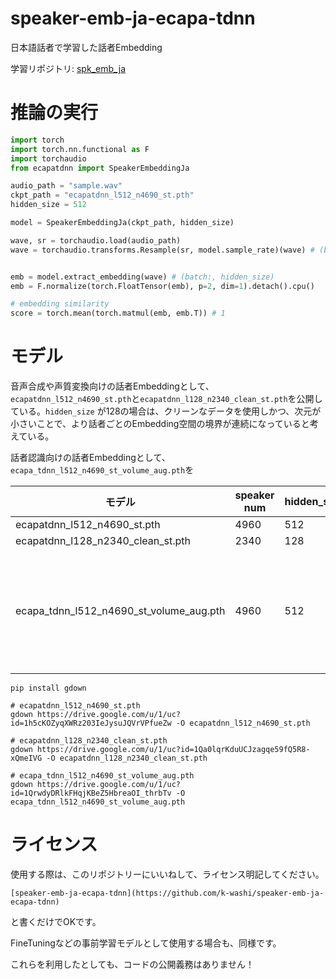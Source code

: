 # speaker-emb-ja-ecapa-tdnn

日本語話者で学習した話者Embedding

学習リポジトリ: [spk_emb_ja](https://github.com/k-washi/spk_emb_ja)

# 推論の実行

```python
import torch
import torch.nn.functional as F
import torchaudio
from ecapatdnn import SpeakerEmbeddingJa

audio_path = "sample.wav"
ckpt_path = "ecapatdnn_l512_n4690_st.pth"
hidden_size = 512

model = SpeakerEmbeddingJa(ckpt_path, hidden_size)

wave, sr = torchaudio.load(audio_path)
wave = torchaudio.transforms.Resample(sr, model.sample_rate)(wave) # (batch:1, wave length)


emb = model.extract_embedding(wave) # (batch:, hidden_size)
emb = F.normalize(torch.FloatTensor(emb), p=2, dim=1).detach().cpu()

# embedding similarity
score = torch.mean(torch.matmul(emb, emb.T)) # 1
```

# モデル

音声合成や声質変換向けの話者Embeddingとして、`ecapatdnn_l512_n4690_st.pth`と`ecapatdnn_l128_n2340_clean_st.pth`を公開している。`hidden_size`
が128の場合は、クリーンなデータを使用しかつ、次元が小さいことで、より話者ごとのEmbedding空間の境界が連続になっていると考えている。

話者認識向けの話者Embeddingとして、`ecapa_tdnn_l512_n4690_st_volume_aug.pth`を

|モデル|speaker num|hidden_size|-|
|-|-|-|-|
|ecapatdnn_l512_n4690_st.pth|4960|512||
|ecapatdnn_l128_n2340_clean_st.pth|2340|128||
|ecapa_tdnn_l512_n4690_st_volume_aug.pth|4960|512|音量のデータ拡張|


```
pip install gdown

# ecapatdnn_l512_n4690_st.pth
gdown https://drive.google.com/u/1/uc?id=1h5cKOZyqXWRz203IeJysuJQVrVPfueZw -O ecapatdnn_l512_n4690_st.pth

# ecapatdnn_l128_n2340_clean_st.pth
gdown https://drive.google.com/u/1/uc?id=1Qa0lqrKduUCJzagqe59fQ5R8-xQmeIVG -O ecapatdnn_l128_n2340_clean_st.pth

# ecapa_tdnn_l512_n4690_st_volume_aug.pth
gdown https://drive.google.com/u/1/uc?id=1QrwdyDRlkFHqjKBeZ5HbreaOI_thrbTv -O ecapa_tdnn_l512_n4690_st_volume_aug.pth
```

# ライセンス

使用する際は、このリポジトリーにいいねして、ライセンス明記してください。

```
[speaker-emb-ja-ecapa-tdnn](https://github.com/k-washi/speaker-emb-ja-ecapa-tdnn)
```

と書くだけでOKです。

FineTuningなどの事前学習モデルとして使用する場合も、同様です。

これらを利用したとしても、コードの公開義務はありません！
